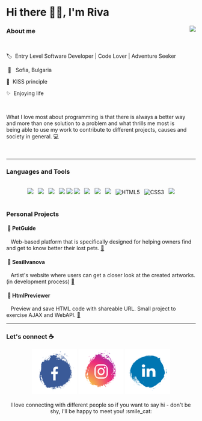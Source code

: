 
<h1>Hi there 👋🏻, I'm Riva</h1>


<img align="right" height="350px" src="https://scontent.fsof8-1.fna.fbcdn.net/v/t39.30808-6/250864124_6541506725890032_525480121752821106_n.jpg?_nc_cat=111&ccb=1-5&_nc_sid=09cbfe&_nc_ohc=rJ89drgpjLUAX__k_80&_nc_ht=scontent.fsof8-1.fna&oh=03a1a8135570860252a91710eb0dd194&oe=619A76D7">

<h3> About me </h3>

</br>

🏷️&nbsp; Entry Level Software Developer | Code Lover | Adventure Seeker 

&nbsp;📍 &nbsp; Sofia, Bulgaria

💬&nbsp; KISS principle

✨&nbsp; Enjoying life

</br>

What I love most about programming is that there is always a better way and more than one solution to a problem and what thrills me most is being able to use my work to contribute to different projects, causes and society in general. 💻

</br>

<hr>

<h3>  Languages and Tools  </h3>
</br>

<div align="center">
 
 <a href="http://csharp.net/" title="C#" rel="nofollow">
 <img height="55px" src="https://cdn.svgporn.com/logos/c-sharp.svg"></a> 
 &nbsp; <a href="https://dotnet.microsoft.com/" title="DotNetCore" rel="nofollow">
 <img height="55px" src="https://upload.wikimedia.org/wikipedia/commons/thumb/e/ee/.NET_Core_Logo.svg/512px-.NET_Core_Logo.svg.png"></a> 
 &nbsp; <a href="https://visualstudio.microsoft.com/" title="Visual Studio" rel="nofollow">
 <img height="55px" src="https://cdn.svgporn.com/logos/visual-studio.svg"></a>
  &nbsp; <a href="https://code.visualstudio.com/" title="Visual Studio Code" rel="nofollow">
 <img height="55px" src="https://cdn.svgporn.com/logos/visual-studio-code.svg"></a>
 <a href="https://docs.microsoft.com/en-us/sql/ssms/download-sql-server-management-studio-ssms?view=sql-server-ver15" title="SQL Server Management Studio" rel="nofollow">
 <img height="55px" src="https://i.pinimg.com/originals/32/a0/3a/32a03aee0c76419ec5bde950a62883bc.png"></a>
 <a href="https://www.microsoft.com/en-us/sql-server/sql-server-2019" title="Microsoft SQL Server" rel="nofollow">
 <img height="55px" src="https://user-images.githubusercontent.com/4249331/52232852-e2c4f780-28bd-11e9-835d-1e3cf3e43888.png"></a>
 &nbsp; <a href="https://developer.mozilla.org/en-US/docs/Web/JavaScript" title="JavaScript" rel="nofollow">
 <img height="55px" src="https://cdn.svgporn.com/logos/javascript.svg"></a>
 &nbsp; <a href="https://www.typescriptlang.org/" title="TypeScript" rel="nofollow">
 <img height="55px" src="https://cdn.svgporn.com/logos/typescript-icon.svg"></a>
 &nbsp; <a href="https://angular.io/" title="Angular" rel="nofollow">
 <img height="55px" src="https://cdn.svgporn.com/logos/angular-icon.svg"></a>
 &nbsp; <img height="60px" title="HTML5" src="https://cdn.svgporn.com/logos/html-5.svg">
 &nbsp; <img height="60px" title="CSS3" src="https://cdn.svgporn.com/logos/css-3.svg">
 &nbsp; <a href="https://sendgrid.com/" title="SendGrid" rel="nofollow">
 <img height="50px" src="https://cdn.svgporn.com/logos/sendgrid-icon.svg"></a>
</div>
 
</br>

<h3> Personal Projects </h3>

<h4>&nbsp;🎈&nbsp;PetGuide</h4>
&nbsp;&nbsp; Web-based platform that is specifically designed for helping owners find and get to know better their lost pets. <a href="https://github.com/RivaIvanova/PetGuide">🔗</a>

<h4>&nbsp;🎈&nbsp;SesilIvanova</h4>
&nbsp;&nbsp; Artist's website where users can get a closer look at the created artworks. (in development process) <a href="https://github.com/RivaIvanova/RivaIvanova/blob/main/assets/gifs/Sesil%20Ivanova.gif">🔗</a>

<h4>&nbsp;🎈&nbsp;HtmlPreviewer</h4>
&nbsp;&nbsp; Preview and save HTML code with shareable URL. Small project to exercise AJAX and WebAPI. <a href="https://github.com/RivaIvanova/HtmlPreviewer">🔗</a>

<hr>

<h3> Let's connect ☕ </h3>

<div align="center">
<a href="https://www.facebook.com/RivaIIvanova/">
 <img src="https://raw.githubusercontent.com/RivaIvanova/RivaIvanova/main/assets/icons/facebook.png" width="120px" height="120px"></a>
<a href="https://www.instagram.com/riva.ivanova/">
 <img src="https://raw.githubusercontent.com/RivaIvanova/RivaIvanova/main/assets/icons/instagram.png" width="120px" height="120px"></a>
<a href="https://www.linkedin.com/in/riva-ivanova/">
 <img src="https://raw.githubusercontent.com/RivaIvanova/RivaIvanova/main/assets/icons/linkedin.png" width="120px" height="120px"></a>
</br>
</br>
I love connecting with different people so if you want to say hi - don't be shy, I'll be happy to meet you! :smile_cat:
 </div>
